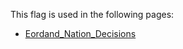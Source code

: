 This flag is used in the following pages:
 - [Eordand_Nation_Decisions](../decisions/Eordand_Nation_Decisions.md)
